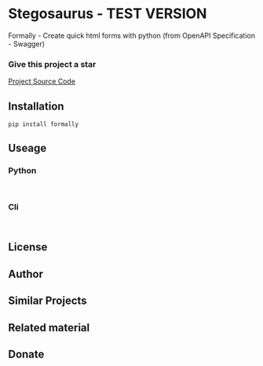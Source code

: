 # Stegosaurus - TEST VERSION

Formally - Create quick html forms with python (from OpenAPI Specification - Swagger)

### Give this project a star
[Project Source Code](https://github.com/xzava/formally)


## Installation

```
pip install formally
```

## Useage


### Python

```python



```


### Cli

```python



```


## License

## Author

## Similar Projects

## Related material

## Donate